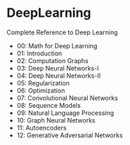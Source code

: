 # DeepLearning
Complete Reference to Deep Learning

- 00: Math for Deep Learning
- 01: Introduction
- 02: Computation Graphs
- 03: Deep Neural Networks-I
- 04: Deep Neural Networks-II
- 05: Regularization
- 06: Optimization
- 07: Convolutional Neural Networks
- 08: Sequence Models
- 09: Natural Language Processing
- 10: Graph Neural Networks
- 11: Autoencoders
- 12: Generative Adversarial Networks
